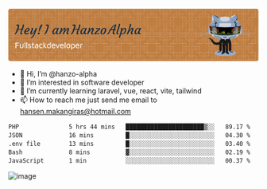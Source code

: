 ![Header](./github-header-image.png)

- 👋 Hi, I’m @hanzo-alpha
- 👀 I’m interested in software developer
- 🌱 I’m currently learning laravel, vue, react, vite, tailwind
- 📫 How to reach me just send me email to hansen.makangiras@hotmail.com 

<!---
hanzo-alpha/hanzo-alpha is a ✨ special ✨ repository because its `README.md` (this file) appears on your GitHub profile.
You can click the Preview link to take a look at your changes.
--->

<!--START_SECTION:waka-->

```txt
PHP              5 hrs 44 mins   ██████████████████████▒░░   89.17 %
JSON             16 mins         █░░░░░░░░░░░░░░░░░░░░░░░░   04.30 %
.env file        13 mins         █░░░░░░░░░░░░░░░░░░░░░░░░   03.40 %
Bash             8 mins          ▓░░░░░░░░░░░░░░░░░░░░░░░░   02.19 %
JavaScript       1 min           ░░░░░░░░░░░░░░░░░░░░░░░░░   00.37 %
```

<!--END_SECTION:waka-->

![image](https://github.com/hanzo-alpha/hanzo-alpha/assets/111342797/c4bd2977-6123-4017-8652-6e166259b484)

